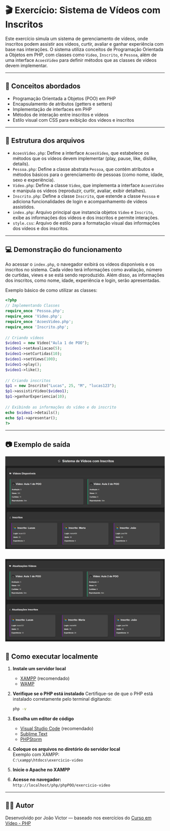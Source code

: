 # 🎬 Exercício: Sistema de Vídeos com Inscritos

Este exercício simula um sistema de gerenciamento de vídeos, onde inscritos podem assistir aos vídeos, curtir, avaliar e ganhar experiência com base nas interações. O sistema utiliza conceitos de Programação Orientada a Objetos em PHP, com classes como `Video`, `Inscrito`, e `Pessoa`, além de uma interface `AcoesVideo` para definir métodos que as classes de vídeos devem implementar.

---

## 🧠 Conceitos abordados

- Programação Orientada a Objetos (POO) em PHP
- Encapsulamento de atributos (getters e setters)
- Implementação de interfaces em PHP
- Métodos de interação entre inscritos e vídeos
- Estilo visual com CSS para exibição dos vídeos e inscritos

---

## 📄 Estrutura dos arquivos

- `AcoesVideo.php`: Define a interface `AcoesVideo`, que estabelece os métodos que os vídeos devem implementar (play, pause, like, dislike, details).
- `Pessoa.php`: Define a classe abstrata `Pessoa`, que contém atributos e métodos básicos para o gerenciamento de pessoas (como nome, idade, sexo e experiência).
- `Video.php`: Define a classe `Video`, que implementa a interface `AcoesVideo` e manipula os vídeos (reproduzir, curtir, avaliar, exibir detalhes).
- `Inscrito.php`: Define a classe `Inscrito`, que estende a classe `Pessoa` e adiciona funcionalidades de login e acompanhamento de vídeos assistidos.
- `index.php`: Arquivo principal que instancia objetos `Video` e `Inscrito`, exibe as informações dos vídeos e dos inscritos e permite interações.
- `style.css`: Arquivo de estilo para a formatação visual das informações dos vídeos e dos inscritos.

---

## 💻 Demonstração do funcionamento

Ao acessar o `index.php`, o navegador exibirá os vídeos disponíveis e os inscritos no sistema. Cada vídeo terá informações como avaliação, número de curtidas, views e se está sendo reproduzido. Além disso, as informações dos inscritos, como nome, idade, experiência e login, serão apresentadas.

Exemplo básico de como utilizar as classes:

```php
<?php
// Implementando Classes
require_once 'Pessoa.php';
require_once 'Video.php';
require_once 'AcoesVideo.php';
require_once 'Inscrito.php';

// Criando vídeos
$video1 = new Video("Aula 1 de POO");
$video1->setAvaliacao(5);
$video1->setCurtidas(10);
$video1->setViews(100);
$video1->play();
$video1->like();

// Criando inscritos
$p1 = new Inscrito("Lucas", 25, "M", "lucas123");
$p1->assistirVideo($video1);
$p1->ganharExperiencia(10);

// Exibindo as informações do vídeo e do inscrito
echo $video1->details();
echo $p1->apresentar();
?>
```

---

## 📷 Exemplo de saída

![RESULTADO](imagens/image.png)

![RESULTADO](imagens/Captura%20de%20tela%202025-04-15%20181429.jpg)
---

## 📌 Como executar localmente

1. **Instale um servidor local**  
   - [XAMPP](https://www.apachefriends.org/pt_br/index.html) (recomendado)  
   - [WAMP](https://www.wampserver.com/en/)

2. **Verifique se o PHP está instalado**
   Certifique-se de que o PHP está instalado corretamente pelo terminal digitando:
   ```bash
   php -v
   ```

3. **Escolha um editor de código**  
   - [Visual Studio Code](https://code.visualstudio.com/) (recomendado)  
   - [Sublime Text](https://www.sublimetext.com/)  
   - [PHPStorm](https://www.jetbrains.com/phpstorm/)

4. **Coloque os arquivos no diretório do servidor local**  
   Exemplo com XAMPP:  
   `C:\xampp\htdocs\exercicio-video`

5. **Inicie o Apache no XAMPP**

6. **Acesse no navegador:**  
   `http://localhost/php/phpPOO/exercicio-video`

---

## 👨‍💻 Autor

Desenvolvido por João Victor — baseado nos exercícios do [Curso em Vídeo - PHP](https://www.cursoemvideo.com/curso/php-poo/)